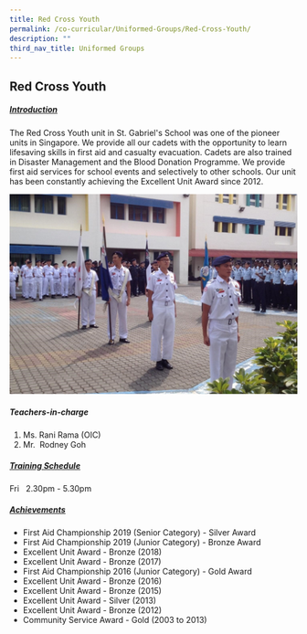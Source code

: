 ```yaml
---
title: Red Cross Youth
permalink: /co-curricular/Uniformed-Groups/Red-Cross-Youth/
description: ""
third_nav_title: Uniformed Groups
---
```

## Red Cross Youth

##### <u>Introduction</u>
The Red Cross Youth unit in St. Gabriel's School was one of the pioneer units in Singapore. We provide all our cadets with the opportunity to learn lifesaving skills in first aid and casualty evacuation. Cadets are also trained in Disaster Management and the Blood Donation Programme. We provide first aid services for school events and selectively to other schools. Our unit has been constantly achieving the Excellent Unit Award since 2012.

![](/images/CCA/Uniformed%20Groups/Red%20Cross%20Youth/Red%20Cross%20Youth.jpeg)

##### Teachers-in-charge<br>
1. Ms. Rani Rama (OIC)<br>
2. Mr.  Rodney Goh<br>

##### <u>Training Schedule</u><br>
Fri   2.30pm - 5.30pm

##### <u>Achievements</u>

*   First Aid Championship 2019 (Senior Category) - Silver Award  
*   First Aid Championship 2019 (Junior Category) - Bronze Award  
*   Excellent Unit Award - Bronze (2018)  
*   Excellent Unit Award - Bronze (2017)  
*   First Aid Championship 2016 (Junior Category) - Gold Award
*   Excellent Unit Award - Bronze (2016)
*   Excellent Unit Award - Bronze (2015)
*   Excellent Unit Award - Silver (2013)
*   Excellent Unit Award - Bronze (2012)
*   Community Service Award - Gold (2003 to 2013)